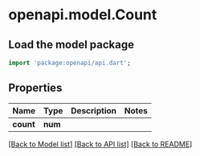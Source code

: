 # openapi.model.Count

## Load the model package
```dart
import 'package:openapi/api.dart';
```

## Properties
Name | Type | Description | Notes
------------ | ------------- | ------------- | -------------
**count** | **num** |  | 

[[Back to Model list]](../README.md#documentation-for-models) [[Back to API list]](../README.md#documentation-for-api-endpoints) [[Back to README]](../README.md)


